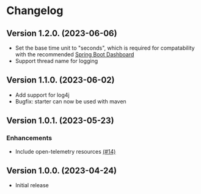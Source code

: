 # Changelog

## Version 1.2.0. (2023-06-06)

* Set the base time unit to "seconds", which is required for compatability with the recommended [Spring Boot Dashboard](https://grafana.com/grafana/dashboards/18887) 
* Support thread name for logging 

## Version 1.1.0. (2023-06-02)

* Add support for log4j
* Bugfix: starter can now be used with maven

## Version 1.0.1. (2023-05-23)

### Enhancements

* Include open-telemetry resources [(#14)](https://github.com/grafana/grafana-opentelemetry-starter/pull/14)

## Version 1.0.0. (2023-04-24)

* Initial release
